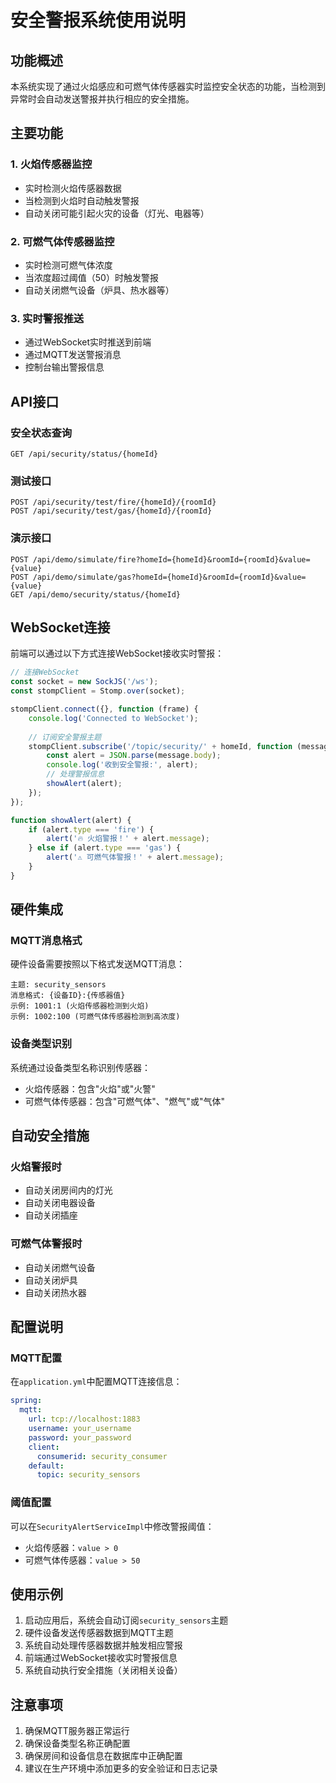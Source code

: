 # 安全警报系统使用说明

## 功能概述

本系统实现了通过火焰感应和可燃气体传感器实时监控安全状态的功能，当检测到异常时会自动发送警报并执行相应的安全措施。

## 主要功能

### 1. 火焰传感器监控
- 实时检测火焰传感器数据
- 当检测到火焰时自动触发警报
- 自动关闭可能引起火灾的设备（灯光、电器等）

### 2. 可燃气体传感器监控
- 实时检测可燃气体浓度
- 当浓度超过阈值（50）时触发警报
- 自动关闭燃气设备（炉具、热水器等）

### 3. 实时警报推送
- 通过WebSocket实时推送到前端
- 通过MQTT发送警报消息
- 控制台输出警报信息

## API接口

### 安全状态查询
```
GET /api/security/status/{homeId}
```

### 测试接口
```
POST /api/security/test/fire/{homeId}/{roomId}
POST /api/security/test/gas/{homeId}/{roomId}
```

### 演示接口
```
POST /api/demo/simulate/fire?homeId={homeId}&roomId={roomId}&value={value}
POST /api/demo/simulate/gas?homeId={homeId}&roomId={roomId}&value={value}
GET /api/demo/security/status/{homeId}
```

## WebSocket连接

前端可以通过以下方式连接WebSocket接收实时警报：

```javascript
// 连接WebSocket
const socket = new SockJS('/ws');
const stompClient = Stomp.over(socket);

stompClient.connect({}, function (frame) {
    console.log('Connected to WebSocket');
    
    // 订阅安全警报主题
    stompClient.subscribe('/topic/security/' + homeId, function (message) {
        const alert = JSON.parse(message.body);
        console.log('收到安全警报:', alert);
        // 处理警报信息
        showAlert(alert);
    });
});

function showAlert(alert) {
    if (alert.type === 'fire') {
        alert('🔥 火焰警报！' + alert.message);
    } else if (alert.type === 'gas') {
        alert('⚠️ 可燃气体警报！' + alert.message);
    }
}
```

## 硬件集成

### MQTT消息格式
硬件设备需要按照以下格式发送MQTT消息：

```
主题: security_sensors
消息格式: {设备ID}:{传感器值}
示例: 1001:1 (火焰传感器检测到火焰)
示例: 1002:100 (可燃气体传感器检测到高浓度)
```

### 设备类型识别
系统通过设备类型名称识别传感器：
- 火焰传感器：包含"火焰"或"火警"
- 可燃气体传感器：包含"可燃气体"、"燃气"或"气体"

## 自动安全措施

### 火焰警报时
- 自动关闭房间内的灯光
- 自动关闭电器设备
- 自动关闭插座

### 可燃气体警报时
- 自动关闭燃气设备
- 自动关闭炉具
- 自动关闭热水器

## 配置说明

### MQTT配置
在`application.yml`中配置MQTT连接信息：
```yaml
spring:
  mqtt:
    url: tcp://localhost:1883
    username: your_username
    password: your_password
    client:
      consumerid: security_consumer
    default:
      topic: security_sensors
```

### 阈值配置
可以在`SecurityAlertServiceImpl`中修改警报阈值：
- 火焰传感器：`value > 0`
- 可燃气体传感器：`value > 50`

## 使用示例

1. 启动应用后，系统会自动订阅`security_sensors`主题
2. 硬件设备发送传感器数据到MQTT主题
3. 系统自动处理传感器数据并触发相应警报
4. 前端通过WebSocket接收实时警报信息
5. 系统自动执行安全措施（关闭相关设备）

## 注意事项

1. 确保MQTT服务器正常运行
2. 确保设备类型名称正确配置
3. 确保房间和设备信息在数据库中正确配置
4. 建议在生产环境中添加更多的安全验证和日志记录

